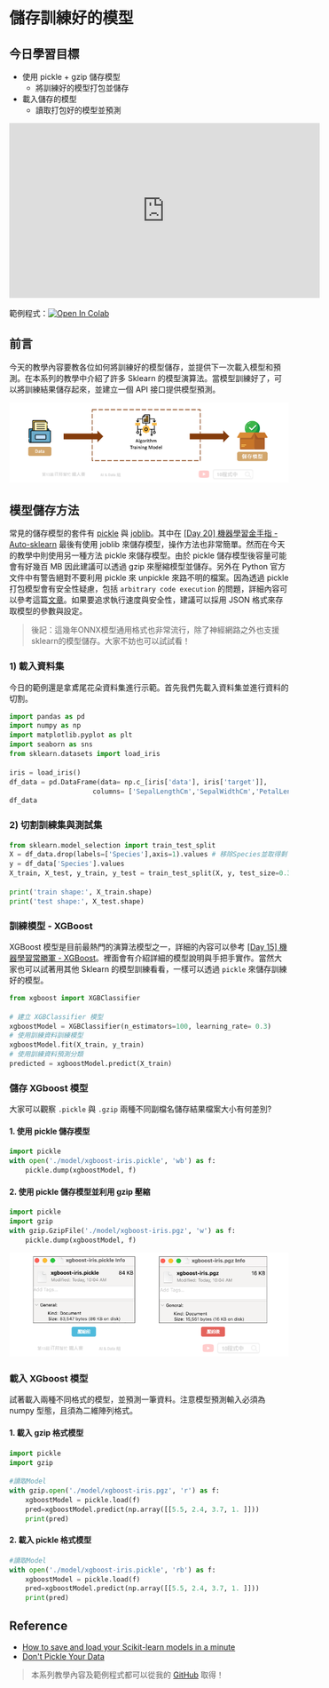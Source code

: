 # 儲存訓練好的模型

## 今日學習目標
- 使用 pickle + gzip 儲存模型
    - 將訓練好的模型打包並儲存
- 載入儲存的模型
    - 讀取打包好的模型並預測

<iframe width="560" height="315" src="https://www.youtube.com/embed/w2zMaPu1fbw" frameborder="0" allow="accelerometer; autoplay; clipboard-write; encrypted-media; gyroscope; picture-in-picture" allowfullscreen></iframe>

範例程式：[![Open In Colab](https://colab.research.google.com/assets/colab-badge.svg)](https://colab.research.google.com/github/andy6804tw/2021-13th-ironman/blob/main/docs/28.儲存訓練好的模型/28.XGBoost(Classification-iris).ipynb)

## 前言
今天的教學內容要教各位如何將訓練好的模型儲存，並提供下一次載入模型和預測。在本系列的教學中介紹了許多 Sklearn 的模型演算法。當模型訓練好了，可以將訓練結果儲存起來，並建立一個 API 接口提供模型預測。

![](./image/img28-1.png)

## 模型儲存方法
常見的儲存模型的套件有 [pickle](https://docs.python.org/3/library/pickle.html) 與 [joblib](https://joblib.readthedocs.io/en/latest/)。其中在 [[Day 20] 機器學習金手指 - Auto-sklearn](https://ithelp.ithome.com.tw/articles/10276333) 最後有使用 joblib 來儲存模型，操作方法也非常簡單。然而在今天的教學中則使用另一種方法 pickle 來儲存模型。由於 pickle 儲存模型後容量可能會有好幾百 MB 因此建議可以透過 gzip 來壓縮模型並儲存。另外在 Python 官方文件中有警告絕對不要利用 pickle 來 unpickle 來路不明的檔案。因為透過 pickle 打包模型會有安全性疑慮，包括 `arbitrary code execution` 的問題，詳細內容可以參考這篇[文章](http://www.benfrederickson.com/dont-pickle-your-data/)。如果要追求執行速度與安全性，建議可以採用 JSON 格式來存取模型的參數與設定。

> 後記：這幾年ONNX模型通用格式也非常流行，除了神經網路之外也支援sklearn的模型儲存。大家不妨也可以試試看！


### 1) 載入資料集
今日的範例還是拿鳶尾花朵資料集進行示範。首先我們先載入資料集並進行資料的切割。

```py
import pandas as pd
import numpy as np
import matplotlib.pyplot as plt
import seaborn as sns
from sklearn.datasets import load_iris

iris = load_iris()
df_data = pd.DataFrame(data= np.c_[iris['data'], iris['target']],
                     columns= ['SepalLengthCm','SepalWidthCm','PetalLengthCm','PetalWidthCm','Species'])
df_data
```

### 2) 切割訓練集與測試集
```py
from sklearn.model_selection import train_test_split
X = df_data.drop(labels=['Species'],axis=1).values # 移除Species並取得剩下欄位資料
y = df_data['Species'].values
X_train, X_test, y_train, y_test = train_test_split(X, y, test_size=0.3, random_state=42, stratify=y)

print('train shape:', X_train.shape)
print('test shape:', X_test.shape)
```

### 訓練模型 - XGBoost
XGBoost 模型是目前最熱門的演算法模型之一，詳細的內容可以參考 [[Day 15] 機器學習常勝軍 - XGBoost](https://ithelp.ithome.com.tw/articles/10273094)。裡面會有介紹詳細的模型說明與手把手實作。當然大家也可以試著用其他 Sklearn 的模型訓練看看，一樣可以透過 `pickle` 來儲存訓練好的模型。

```py
from xgboost import XGBClassifier

# 建立 XGBClassifier 模型
xgboostModel = XGBClassifier(n_estimators=100, learning_rate= 0.3)
# 使用訓練資料訓練模型
xgboostModel.fit(X_train, y_train)
# 使用訓練資料預測分類
predicted = xgboostModel.predict(X_train)
```

### 儲存 XGboost 模型
大家可以觀察 `.pickle` 與 `.gzip` 兩種不同副檔名儲存結果檔案大小有何差別?

#### 1. 使用 pickle 儲存模型

```py
import pickle
with open('./model/xgboost-iris.pickle', 'wb') as f:
    pickle.dump(xgboostModel, f)
```

#### 2. 使用 pickle 儲存模型並利用 gzip 壓縮

```py
import pickle
import gzip
with gzip.GzipFile('./model/xgboost-iris.pgz', 'w') as f:
    pickle.dump(xgboostModel, f)
```

![](./image/img28-2.png)

### 載入 XGboost 模型
試著載入兩種不同格式的模型，並預測一筆資料。注意模型預測輸入必須為 numpy 型態，且須為二維陣列格式。

#### 1. 載入 gzip 格式模型

```py
import pickle
import gzip

#讀取Model
with gzip.open('./model/xgboost-iris.pgz', 'r') as f:
    xgboostModel = pickle.load(f)
    pred=xgboostModel.predict(np.array([[5.5, 2.4, 3.7, 1. ]]))
    print(pred)
```

#### 2. 載入 pickle 格式模型

```py
#讀取Model
with open('./model/xgboost-iris.pickle', 'rb') as f:
    xgboostModel = pickle.load(f)
    pred=xgboostModel.predict(np.array([[5.5, 2.4, 3.7, 1. ]]))
    print(pred)
```


## Reference
- [How to save and load your Scikit-learn models in a minute](https://medium.com/analytics-vidhya/save-and-load-your-scikit-learn-models-in-a-minute-21c91a961e9b)
- [Don't Pickle Your Data](http://www.benfrederickson.com/dont-pickle-your-data/)

> 本系列教學內容及範例程式都可以從我的 [GitHub](https://github.com/andy6804tw/2021-13th-ironman) 取得！